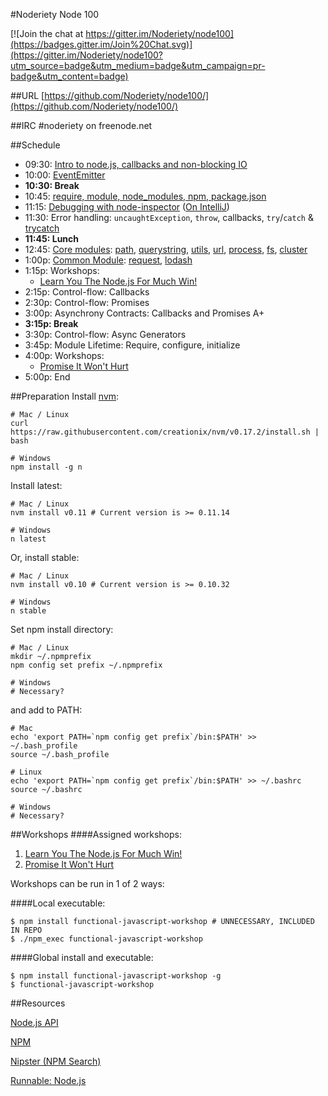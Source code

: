 #Noderiety Node 100

[![Join the chat at https://gitter.im/Noderiety/node100](https://badges.gitter.im/Join%20Chat.svg)](https://gitter.im/Noderiety/node100?utm_source=badge&utm_medium=badge&utm_campaign=pr-badge&utm_content=badge)

##URL
[https://github.com/Noderiety/node100/](https://github.com/Noderiety/node100/)

##IRC
\#noderiety on freenode.net

##Schedule

* 09:30: [Intro to node.js, callbacks and non-blocking IO](https://github.com/Noderiety/node100/blob/master/Intro_EventEmitter_Modules.pdf?raw=true)
* 10:00: [EventEmitter](https://github.com/Noderiety/node100/blob/master/Intro_EventEmitter_Modules.pdf?raw=true)
* **10:30: Break**
* 10:45: [require, module, node_modules, npm, package.json](https://github.com/Noderiety/node100/blob/master/Intro_EventEmitter_Modules.pdf?raw=true)
* 11:15: [Debugging with node-inspector](https://github.com/node-inspector/node-inspector) ([On IntelliJ](http://www.jetbrains.com/idea/webhelp/running-and-debugging-node-js.html))
* 11:30: Error handling: `uncaughtException`, `throw`, callbacks, `try`/`catch` & [trycatch](https://github.com/CrabDude/trycatch)
* **11:45: Lunch**
* 12:45: [Core modules](http://nodejs.org/api/all.html): [path](http://nodejs.org/api/path.html), [querystring](http://nodejs.org/api/querystring.html), [utils](http://nodejs.org/api/util.html), [url](http://nodejs.org/api/url.html), [process](http://nodejs.org/api/process.html), [fs](http://nodejs.org/api/fs.html), [cluster](http://nodejs.org/api/cluster.html)
* 1:00p: [Common Module](http://eirikb.github.io/nipster/):  [request](https://github.com/mikeal/request), [lodash](lodash.com/docs)
* 1:15p: Workshops: 
  * [Learn You The Node.js For Much Win!](https://github.com/rvagg/learnyounode)
* 2:15p: Control-flow: Callbacks
* 2:30p: Control-flow: Promises
* 3:00p: Asynchrony Contracts: Callbacks and Promises A+
* **3:15p: Break**
* 3:30p: Control-flow: Async Generators
* 3:45p: Module Lifetime: Require, configure, initialize
* 4:00p: Workshops:
  * [Promise It Won't Hurt](https://github.com/stevekane/promise-it-wont-hurt)
* 5:00p: End

##Preparation
Install [nvm](https://github.com/creationix/nvm):

```
# Mac / Linux
curl https://raw.githubusercontent.com/creationix/nvm/v0.17.2/install.sh | bash

# Windows
npm install -g n
```

Install latest:

```
# Mac / Linux
nvm install v0.11 # Current version is >= 0.11.14

# Windows
n latest
```

Or, install stable:

```
# Mac / Linux
nvm install v0.10 # Current version is >= 0.10.32

# Windows
n stable
```

Set npm install directory:

```
# Mac / Linux
mkdir ~/.npmprefix
npm config set prefix ~/.npmprefix

# Windows
# Necessary?
```

and add to PATH:

```
# Mac
echo 'export PATH=`npm config get prefix`/bin:$PATH' >> ~/.bash_profile
source ~/.bash_profile

# Linux
echo 'export PATH=`npm config get prefix`/bin:$PATH' >> ~/.bashrc
source ~/.bashrc

# Windows
# Necessary?
```

##Workshops
####Assigned workshops:
1. [Learn You The Node.js For Much Win!](http://nodeschool.io/#learn-you-node)
2. [Promise It Won't Hurt](https://github.com/stevekane/promise-it-wont-hurt)

Workshops can be run in 1 of 2 ways:

####Local executable:
```
$ npm install functional-javascript-workshop # UNNECESSARY, INCLUDED IN REPO
$ ./npm_exec functional-javascript-workshop
```
####Global install and executable:
```
$ npm install functional-javascript-workshop -g
$ functional-javascript-workshop
```

##Resources

[Node.js API](https://npmjs.org/doc/json.html)

[NPM](https://npmjs.org/)

[Nipster (NPM Search)](http://eirikb.github.io/nipster/)

[Runnable: Node.js](http://runnable.com/Node.js)
